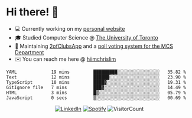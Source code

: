 # Hi there! 👋

- 💻 Currently working on my [personal website](https://hiimchrislim.co)
- 🎓 Studied Computer Science @ [The University of Toronto](https://www.utoronto.ca/)
- 🔨 Maintaining [2ofClubsApp](https://github.com/2ofClubsApp) and a [poll voting system for the MCS Department](https://github.com/hiimchrislim/PollVotingSystem)
- ✉️ You can reach me here @ [hiimchrislim](mailto:hello@hiimchrislim.co)

<!--START_SECTION:waka-->

```text
YAML             19 mins         █████████░░░░░░░░░░░░░░░░   35.82 %
Text             12 mins         ██████░░░░░░░░░░░░░░░░░░░   23.90 %
TypeScript       10 mins         ████▓░░░░░░░░░░░░░░░░░░░░   19.31 %
GitIgnore file   7 mins          ███▓░░░░░░░░░░░░░░░░░░░░░   14.49 %
HTML             3 mins          █▒░░░░░░░░░░░░░░░░░░░░░░░   05.79 %
JavaScript       0 secs          ▒░░░░░░░░░░░░░░░░░░░░░░░░   00.69 %
```

<!--END_SECTION:waka-->

<div align="center">
<a href="https://www.linkedin.com/in/hiimchrislim" target="_blank"><img src="https://img.shields.io/badge/LinkedIn-%230077B5.svg?&style=flat-square&logo=linkedin&logoColor=white" alt="LinkedIn"></a>
<a href="https://open.spotify.com/user/clim1231" target="_blank"><img src="https://img.shields.io/badge/Spotify-%231ED760.svg?&style=flat-square&logo=spotify&logoColor=white" alt="Spotify"></a>
<img src="https://visitor-badge.glitch.me/badge?page_id=hiimchrislim.visitor-badge" alt="VisitorCount">
</div>
